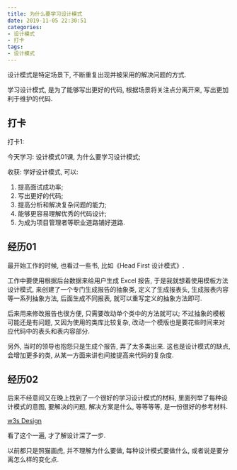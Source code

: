 ```yaml
---
title: 为什么要学习设计模式
date: 2019-11-05 22:30:51
categories:
- 设计模式
- 打卡
tags:
- 设计模式
---
```


设计模式是特定场景下, 不断重复出现并被采用的解决问题的方式.

学习设计模式, 是为了能够写出更好的代码, 根据场景将关注点分离开来, 写出更加利于维护的代码.


<!-- more -->

## 打卡

打卡1:

今天学习: 设计模式01课, 为什么要学习设计模式;

收获: 学好设计模式, 可以:
1. 提高面试成功率;
2. 写出更好的代码;
3. 提高分析和解决复杂问题的能力;
4. 能够更容易理解优秀的代码设计;
5. 为成为项目管理者等职业道路铺好道路.

## 经历01

最开始工作的时候, 也看过一些书, 比如《Head First 设计模式》.

工作中要使用根据后台数据来给用户生成 Excel 报告, 于是我就想着使用模板方法设计模式, 来创建了一个专门生成报告的抽象类, 定义了生成报表头, 生成报表内容等一系列抽象方法, 后面生成不同报表, 就可以重写定义的抽象方法即可.

后来用来修改报告也很方便, 只需要改动单个类中的方法就可以; 不过抽象的模板可能还是有问题, 又因为使用的类库比较复杂, 改动一个模版也是要花些时间来对应代码中的表头和表内容部分.

另外, 当时的领导也抱怨只是生成个报告, 弄了太多类出来. 这也是设计模式的缺点, 会增加更多的类, 从某一方面来讲也间接提高来代码的复杂度.

## 经历02

后来不经意间又在晚上找到了一个很好的学习设计模式的材料, 里面列举了每种设计模式的意图, 要解决的问题, 解决方案是什么, 等等等等, 是一份很好的参考材料.

[w3s Design](http://w3sdesign.com/index0100.php)

看了这个一遍, 才了解设计深了一步.

以前都只是照猫画虎, 并不理解为什么要做, 每种设计模式要做什么, 或者说是要分离怎么样的变化点.
